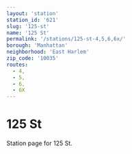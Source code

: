 ```yaml
---
layout: 'station'
station_id: '621'
slug: '125-st'
name: '125 St'
permalink: '/stations/125-st-4,5,6,6x/'
borough: 'Manhattan'
neighborhood: 'East Harlem'
zip_code: '10035'
routes:
  - 4,
  - 5,
  - 6,
  - 6X
---
```

# 125 St

Station page for 125 St.
